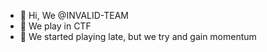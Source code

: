 - 👋 Hi, We @INVALID-TEAM
- 👀 We play in CTF
- 🌱 We started playing late, but we try and gain momentum

<!---
INVALID-TEAM-CTF/INVALID-TEAM-CTF is a ✨ special ✨ repository because its `README.md` (this file) appears on your GitHub profile.
You can click the Preview link to take a look at your changes.
--->
